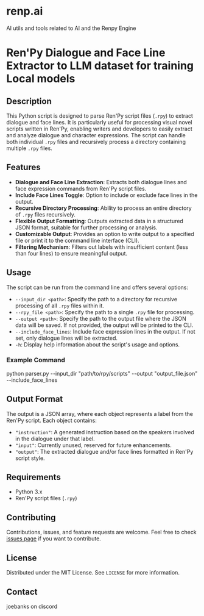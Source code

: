 # renp.ai
AI utils and tools related to AI and the Renpy Engine

# Ren'Py Dialogue and Face Line Extractor to LLM dataset for training Local models

## Description
This Python script is designed to parse Ren'Py script files (`.rpy`) to extract dialogue and face lines. It is particularly useful for processing visual novel scripts written in Ren'Py, enabling writers and developers to easily extract and analyze dialogue and character expressions. The script can handle both individual `.rpy` files and recursively process a directory containing multiple `.rpy` files.

## Features
- **Dialogue and Face Line Extraction**: Extracts both dialogue lines and face expression commands from Ren'Py script files.
- **Include Face Lines Toggle**: Option to include or exclude face lines in the output.
- **Recursive Directory Processing**: Ability to process an entire directory of `.rpy` files recursively.
- **Flexible Output Formatting**: Outputs extracted data in a structured JSON format, suitable for further processing or analysis.
- **Customizable Output**: Provides an option to write output to a specified file or print it to the command line interface (CLI).
- **Filtering Mechanism**: Filters out labels with insufficient content (less than four lines) to ensure meaningful output.

## Usage
The script can be run from the command line and offers several options:

- `--input_dir <path>`: Specify the path to a directory for recursive processing of all `.rpy` files within it.
- `--rpy_file <path>`: Specify the path to a single `.rpy` file for processing.
- `--output <path>`: Specify the path to the output file where the JSON data will be saved. If not provided, the output will be printed to the CLI.
- `--include_face_lines`: Include face expression lines in the output. If not set, only dialogue lines will be extracted.
- `-h`: Display help information about the script's usage and options.

### Example Command
python parser.py --input_dir "path/to/rpy/scripts" --output "output_file.json" --include_face_lines


## Output Format
The output is a JSON array, where each object represents a label from the Ren'Py script. Each object contains:
- `"instruction"`: A generated instruction based on the speakers involved in the dialogue under that label.
- `"input"`: Currently unused, reserved for future enhancements.
- `"output"`: The extracted dialogue and/or face lines formatted in Ren'Py script style.

## Requirements
- Python 3.x
- Ren'Py script files (`.rpy`)

## Contributing
Contributions, issues, and feature requests are welcome. Feel free to check [issues page](#) if you want to contribute.

## License
Distributed under the MIT License. See `LICENSE` for more information.

## Contact
joebanks on discord
